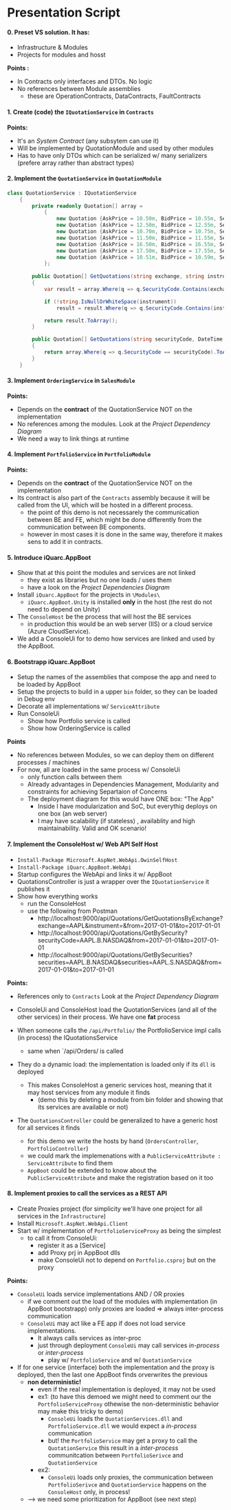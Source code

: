 Presentation Script
================ 


#### 0.	Preset VS solution. It has:

 - Infrastructure & Modules
 - Projects for modules and hosst
  
**Points :**
-	In Contracts only  interfaces and DTOs. No logic
-	No references between Module assemblies
    -   these are OperationContracts, DataContracts, FaultContracts
     

#### 1.	Create (code) the `IQuotationService` in `Contracts`

**Points:**
-	It's an *System Contract* (any subsytem can use it)
-   Will be implemented by QuotationModule and used by other modules
-   Has to have only DTOs which can be serialized w/ many serializers (prefere array rather than abstract types)

#### 2. Implement the `QuotationService` in `QuotationModule`

```csharp
class QuotationService : IQuotationService
    {
        private readonly Quotation[] array = 
            {
                new Quotation {AskPrice = 10.50m, BidPrice = 10.55m, SecurityCode = "ING.S.NYSE"},
                new Quotation {AskPrice = 12.50m, BidPrice = 12.55m, SecurityCode = "ING.B.NYSE"},
                new Quotation {AskPrice = 10.70m, BidPrice = 10.75m, SecurityCode = "AAPL.B.NASDAQ"},
                new Quotation {AskPrice = 11.50m, BidPrice = 11.55m, SecurityCode = "AAPL.S.NASDAQ"},
                new Quotation {AskPrice = 16.50m, BidPrice = 16.55m, SecurityCode = "MSFT.B.NASDAQ"},
                new Quotation {AskPrice = 17.50m, BidPrice = 17.55m, SecurityCode = "ING.B.AEX"},
                new Quotation {AskPrice = 10.51m, BidPrice = 10.59m, SecurityCode = "ING.S.AEX"},
            };
        
        public Quotation[] GetQuotations(string exchange, string instrument, DateTime @from, DateTime to)
        {
            var result = array.Where(q => q.SecurityCode.Contains(exchange));

            if (!string.IsNullOrWhiteSpace(instrument))
                result = result.Where(q => q.SecurityCode.Contains(instrument));

            return result.ToArray();
        }

        public Quotation[] GetQuotations(string securityCode, DateTime @from, DateTime to)
        {
            return array.Where(q => q.SecurityCode == securityCode).ToArray();
        }
    }
```

#### 3. Implement `OrderingService` in `SalesModule`


**Points:**
- Depends on the **contract** of the QuotationService NOT on the implementation
- No references among the modules. Look at the *Project Dependency Diagram*
- We need a way to link things at runtime

#### 4. Implement `PortfolioService` in `PortfolioModule`

**Points:**
- Depends on the **contract** of the QuotationService NOT on the implementation
- Its contract is also part of the `Contracts` assembly because it will be called from the UI, which will be hosted in a different process.
    - the point of this demo is not necessarely the communication between BE and FE, which might be done differently from the communication between BE components. 
    - however in most cases it is done in the same way, therefore it makes sens to add it in contracts.

#### 5. Introduce iQuarc.AppBoot

- Show that at this point the modules and services are not linked
  - they exist as libraries but no one loads / uses them
  - have a look on the *Project Dependencies Diagram*
- Install `iQuarc.AppBoot` for the projects in `\Modules\`
  - `iQuarc.AppBoot.Unity` is installed **only** in the host (the rest do not need to depend on Unity)
- The `ConsoleHost` be the process that will host the BE services 
  - in production this would be an web server (IIS) or a cloud service (Azure CloudService).
- We add a ConsoleUi for to demo how services are linked and used by the AppBoot.

#### 6. Bootstrapp iQuarc.AppBoot

- Setup the names of the assemblies that compose the app and need to be loaded by AppBoot
- Setup the projects to build in a upper `bin` folder, so they can be loaded in Debug env
- Decorate all implementations w/ `ServiceAttribute`
- Run ConsoleUi
  - Show how Portfolio service is called
  - Show how OrderingService is called

**Points**
 - No references between Modules, so we can deploy them on different processes / machines
 - For now, all are loaded in the same process w/ ConsoleUi
   - only function calls between them
   - Already advantages in Dependencies Management, Modularity and constraints for achieving Separtaion of Concerns
   - The deployment diagram for this would have ONE box: "The App"
     - Inside I have modularization and SoC, but everythig deploys on one box (an web server)
     - I may have scalability (if stateless) , availablity and high maintainability. Valid and OK scenario!

#### 7. Implement the ConsoleHost w/ Web API Self Host
  - `Install-Package Microsoft.AspNet.WebApi.OwinSelfHost`
  - `Install-Package iQuarc.AppBoot.WebApi`
  - Startup configures the WebApi and links it w/ AppBoot
  - QuotationsController is just a wrapper over the `IQuotationService` it publishes it
  - Show how everything works
    - run the ConsoleHost
    - use the following from Postman
      - http://localhost:9000/api/Quotations/GetQuotationsByExchange?exchange=AAPL&instrument=&from=2017-01-01&to=2017-01-01
      - http://localhost:9000/api/Quotations/GetBySecurity?securityCode=AAPL.B.NASDAQ&from=2017-01-01&to=2017-01-01
      - http://localhost:9000/api/Quotations/GetBySecurities?securities=AAPL.B.NASDAQ&securities=AAPL.S.NASDAQ&from=2017-01-01&to=2017-01-01

**Points:**
 - References only to `Contracts` Look at the *Project Dependency Diagram*
 
 - ConsoleUi and ConsoleHost load the QuotationServices (and all of the other services) in their process. We have one **fat** process
 
 - When someone calls the `/api/Portfolio/` the PortfolioService impl calls (in process) the IQuotationsService
   - same when `/api/Orders/ is called

 - They do a dynamic load: the implementation is loaded only if its `dll` is deployed
   - This makes ConsoleHost a generic services host, meaning that it may host services from any module it finds
     - (demo this by deleting a module from bin folder and showing that its services are available or not)
    
 - The `QuotationsController` could be generalized to have a generic host for all services it finds 
   - for this demo we write the hosts by hand (`OrdersController`, `PortfolioController`)
   - we could mark the implemenations with a `PublicServiceAttribute : ServiceAttribute` to find them
   - `AppBoot` could be extended to know about the `PublicServiceAttribute` and make the registration based on it too
 
#### 8. Implement proxies to call the services as a REST API
 - Create Proxies project (for simplicity we'll have one project for all services in the `Infrastructure`)
 - Install `Microsoft.AspNet.WebApi.Client`
 - Start w/ implementation of `PortfolioServiceProxy` as being the simplest
   - to call it from ConsoleUi:
     - register it as a [Service]
     - add Proxy prj in AppBoot dlls
     - make ConsoleUi not to depend on `Portfolio.csproj` but on the proxy
 
**Points:**
 - `ConsoleUi` loads service implementations AND / OR proxies
   - if we comment out the load of the modules with implementation (in AppBoot bootstrapp) only proxies are loaded => always inter-process communication
   - `ConsoleUi` may act like a FE app if does not load service implementations. 
     - It always calls services as inter-proc
     - just through deployment `ConsoleUi` may call services *in-process* or *inter-process*
       - play w/ `PortfolioService` and w/ `QuotationService`
 - If for one service (interface) both the implementation and the proxy is deployed, then the last one AppBoot finds orverwrites the previous
    - **non deterministic!**
      - even if the real implementation is deployed, it may not be used 
      - ex1: (to have this demoed we might need to comment our the `PortfolioServiceProxy` othewise the non-deterministic behavior may make this tricky to demo)
        -  `ConsoleUi` loads the `QuotationServices.dll` and `PortfolioService.dll` we would expect a *in-process* communication
        -  but! the `PortfolioService` may get a proxy to call the `QuotationService` this result in a *inter-process* communitcation between `PortfolioSerivce` and `QuotationService`
      - ex2: 
        - `ConsoleUi` loads only proxies, the communication between `PortfolioSerivce` and `QuotationService` happens on the `ConsoleHost` only, in process!
    - --> we need some prioritization for AppBoot (see next step)